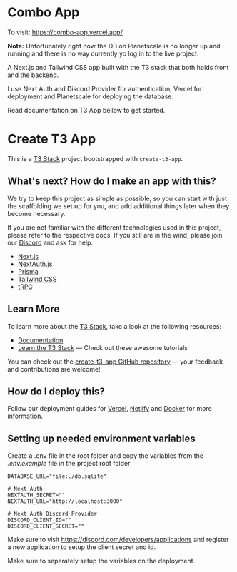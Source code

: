 # Combo App

To visit: https://combo-app.vercel.app/

**Note:** Unfortunately right now the DB on Planetscale is no longer up and running and there is no way currently yo log in to the live project.


A Next.js and Tailwind CSS app built with the T3 stack that both holds front and the backend.

I use Next Auth and Discord Provider for authentication, Vercel for deployment and Planetscale for deploying the database.

Read documentation on T3 App bellow to get started.

# Create T3 App

This is a [T3 Stack](https://create.t3.gg/) project bootstrapped with `create-t3-app`.

## What's next? How do I make an app with this?

We try to keep this project as simple as possible, so you can start with just the scaffolding we set up for you, and add additional things later when they become necessary.

If you are not familiar with the different technologies used in this project, please refer to the respective docs. If you still are in the wind, please join our [Discord](https://t3.gg/discord) and ask for help.

- [Next.js](https://nextjs.org)
- [NextAuth.js](https://next-auth.js.org)
- [Prisma](https://prisma.io)
- [Tailwind CSS](https://tailwindcss.com)
- [tRPC](https://trpc.io)

## Learn More

To learn more about the [T3 Stack](https://create.t3.gg/), take a look at the following resources:

- [Documentation](https://create.t3.gg/)
- [Learn the T3 Stack](https://create.t3.gg/en/faq#what-learning-resources-are-currently-available) — Check out these awesome tutorials

You can check out the [create-t3-app GitHub repository](https://github.com/t3-oss/create-t3-app) — your feedback and contributions are welcome!

## How do I deploy this?

Follow our deployment guides for [Vercel](https://create.t3.gg/en/deployment/vercel), [Netlify](https://create.t3.gg/en/deployment/netlify) and [Docker](https://create.t3.gg/en/deployment/docker) for more information.

## Setting up needed environment variables

Create a .env file in the root folder and copy the variables from the _.env.example_ file in the project root folder

```
DATABASE_URL="file:./db.sqlite"

# Next Auth
NEXTAUTH_SECRET=""
NEXTAUTH_URL="http://localhost:3000"

# Next Auth Discord Provider
DISCORD_CLIENT_ID=""
DISCORD_CLIENT_SECRET=""
```

Make sure to visit https://discord.com/developers/applications and register a new application to setup the client secret and id.

Make sure to seperately setup the variables on the deployment.
